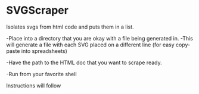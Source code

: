 # SVGScraper
Isolates svgs from html code and puts them in a list.


-Place into a directory that you are okay with a file being generated in.
-This will generate a file with each SVG placed on a different line (for easy copy-paste into spreadsheets)

-Have the path to the HTML doc that you want to scrape ready.

-Run from your favorite shell

Instructions will follow
